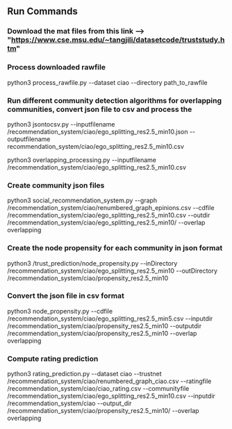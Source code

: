 ## Run Commands

###  Download the mat files from this link --> "https://www.cse.msu.edu/~tangjili/datasetcode/truststudy.htm"

### Process downloaded rawfile 
python3 process_rawfile.py --dataset ciao --directory path_to_rawfile


### Run different community detection algorithms for overlapping communities, convert json file to csv and process the 
python3  jsontocsv.py --inputfilename /recommendation_system/ciao/ego_splitting_res2.5_min10.json --outputfilename recommendation_system/ciao/ego_splitting_res2.5_min10.csv

python3 overlapping_processing.py --inputfilename /recommendation_system/ciao/ego_splitting_res2.5_min10.csv

### Create community json files

python3 social_recommendation_system.py --graph /recommendation_system/ciao/renumbered_graph_epinions.csv --cdfile /recommendation_system/ciao/ego_splitting_res2.5_min10.csv --outdir /recommendation_system/ciao/ego_splitting_res2.5_min10/ --overlap overlapping

### Create the node propensity for each community in json format

python3 /trust_prediction/node_propensity.py --inDirectory /recommendation_system/ciao/ego_splitting_res2.5_min10 --outDirectory /recommendation_system/ciao/propensity_res2.5_min10

### Convert the json file in csv format

python3 node_propensity.py --cdfile /recommendation_system/ciao/ego_splitting_res2.5_min5.csv --inputdir /recommendation_system/ciao/propensity_res2.5_min10 --outputdir /recommendation_system/ciao/propensity_res2.5_min10 --overlap overlapping

### Compute rating prediction
python3 rating_prediction.py --dataset ciao --trustnet /recommendation_system/ciao/renumbered_graph_ciao.csv --ratingfile /recommendation_system/ciao/ciao_rating.csv --communityfile /recommendation_system/ciao/ego_splitting_res2.5_min10.csv --inputdir /recommendation_system/ciao --output_dir /recommendation_system/ciao/propensity_res2.5_min10/ --overlap overlapping
